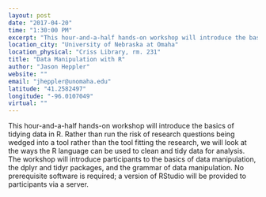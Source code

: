```yaml
---
layout: post
date: "2017-04-20"
time: "1:30:00 PM"
excerpt: "This hour-and-a-half hands-on workshop will introduce the basics of tidying data in R. Rather than run the risk of research questions being ..."
location_city: "University of Nebraska at Omaha"
location_physical: "Criss Library, rm. 231"
title: "Data Manipulation with R"
author: "Jason Heppler"
website: ""
email: "jheppler@unomaha.edu"
latitude: "41.2582497"
longitude: "-96.0107049"
virtual: ""
---
```


This hour-and-a-half hands-on workshop will introduce the basics of tidying data in R. Rather than run the risk of research questions being wedged into a tool rather than the tool fitting the research, we will look at the ways the R language can be used to clean and tidy data for analysis. The workshop will introduce participants to the basics of data manipulation, the dplyr and tidyr packages, and the grammar of data manipulation. No prerequisite software is required; a version of RStudio will be provided to participants via a server. 
